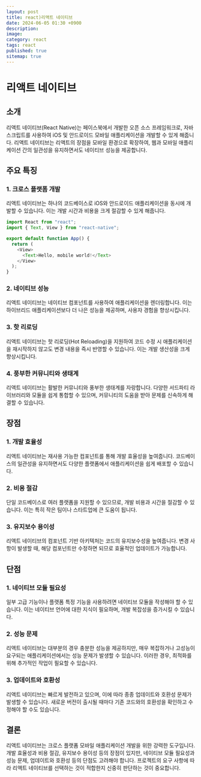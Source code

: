```yaml
---
layout: post
title: react)리액트 네이티브
date: 2024-06-05 01:30 +0900
description:
image:
category: react
tags: react
published: true
sitemap: true
---
```


# 리액트 네이티브

## 소개

리액트 네이티브(React Native)는 페이스북에서 개발한 오픈 소스 프레임워크로, 자바스크립트를 사용하여 iOS 및 안드로이드 모바일 애플리케이션을 개발할 수 있게 해줍니다. 리액트 네이티브는 리액트의 장점을 모바일 환경으로 확장하여, 웹과 모바일 애플리케이션 간의 일관성을 유지하면서도 네이티브 성능을 제공합니다.

## 주요 특징

### 1. 크로스 플랫폼 개발

리액트 네이티브는 하나의 코드베이스로 iOS와 안드로이드 애플리케이션을 동시에 개발할 수 있습니다. 이는 개발 시간과 비용을 크게 절감할 수 있게 해줍니다.

```javascript
import React from "react";
import { Text, View } from "react-native";

export default function App() {
  return (
    <View>
      <Text>Hello, mobile world!</Text>
    </View>
  );
}
```

### 2. 네이티브 성능

리액트 네이티브는 네이티브 컴포넌트를 사용하여 애플리케이션을 렌더링합니다. 이는 하이브리드 애플리케이션보다 더 나은 성능을 제공하며, 사용자 경험을 향상시킵니다.

### 3. 핫 리로딩

리액트 네이티브는 핫 리로딩(Hot Reloading)을 지원하여 코드 수정 시 애플리케이션을 재시작하지 않고도 변경 내용을 즉시 반영할 수 있습니다. 이는 개발 생산성을 크게 향상시킵니다.

### 4. 풍부한 커뮤니티와 생태계

리액트 네이티브는 활발한 커뮤니티와 풍부한 생태계를 자랑합니다. 다양한 서드파티 라이브러리와 모듈을 쉽게 통합할 수 있으며, 커뮤니티의 도움을 받아 문제를 신속하게 해결할 수 있습니다.

## 장점

### 1. 개발 효율성

리액트 네이티브는 재사용 가능한 컴포넌트를 통해 개발 효율성을 높여줍니다. 코드베이스의 일관성을 유지하면서도 다양한 플랫폼에서 애플리케이션을 쉽게 배포할 수 있습니다.

### 2. 비용 절감

단일 코드베이스로 여러 플랫폼을 지원할 수 있으므로, 개발 비용과 시간을 절감할 수 있습니다. 이는 특히 작은 팀이나 스타트업에 큰 도움이 됩니다.

### 3. 유지보수 용이성

리액트 네이티브의 컴포넌트 기반 아키텍처는 코드의 유지보수성을 높여줍니다. 변경 사항이 발생할 때, 해당 컴포넌트만 수정하면 되므로 효율적인 업데이트가 가능합니다.

## 단점

### 1. 네이티브 모듈 필요성

일부 고급 기능이나 플랫폼 특정 기능을 사용하려면 네이티브 모듈을 작성해야 할 수 있습니다. 이는 네이티브 언어에 대한 지식이 필요하며, 개발 복잡성을 증가시킬 수 있습니다.

### 2. 성능 문제

리액트 네이티브는 대부분의 경우 충분한 성능을 제공하지만, 매우 복잡하거나 고성능이 요구되는 애플리케이션에서는 성능 문제가 발생할 수 있습니다. 이러한 경우, 최적화를 위해 추가적인 작업이 필요할 수 있습니다.

### 3. 업데이트와 호환성

리액트 네이티브는 빠르게 발전하고 있으며, 이에 따라 종종 업데이트와 호환성 문제가 발생할 수 있습니다. 새로운 버전이 출시될 때마다 기존 코드와의 호환성을 확인하고 수정해야 할 수도 있습니다.

## 결론

리액트 네이티브는 크로스 플랫폼 모바일 애플리케이션 개발을 위한 강력한 도구입니다. 개발 효율성과 비용 절감, 유지보수 용이성 등의 장점이 있지만, 네이티브 모듈 필요성과 성능 문제, 업데이트와 호환성 등의 단점도 고려해야 합니다. 프로젝트의 요구 사항에 따라 리액트 네이티브를 선택하는 것이 적합한지 신중히 판단하는 것이 중요합니다.
